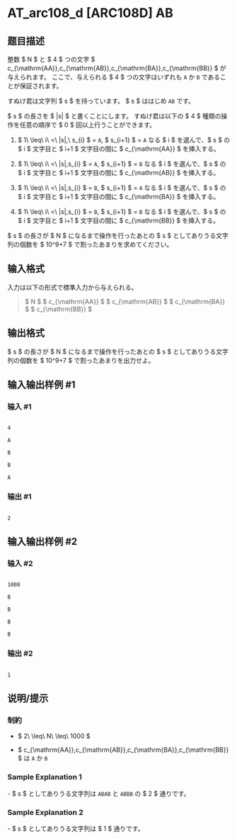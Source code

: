 # AT_arc108_d [ARC108D] AB

## 题目描述

[problemUrl]: https://atcoder.jp/contests/arc108/tasks/arc108_d

整数 $ N $ と $ 4 $ つの文字 $ c_{\mathrm{AA}},c_{\mathrm{AB}},c_{\mathrm{BA}},c_{\mathrm{BB}} $ が与えられます。 ここで、与えられる $ 4 $ つの文字はいずれも `A` か `B` であることが保証されます。

すぬけ君は文字列 $ s $ を持っています。 $ s $ ははじめ `AB` です。

$ s $ の長さを $ |s| $ と書くことにします。 すぬけ君は以下の $ 4 $ 種類の操作を任意の順序で $ 0 $ 回以上行うことができます。

1. $ 1\ \leq\ i\ <\ |s|,\ s_{i} $ = `A`, $ s_{i+1} $ = `A` なる $ i $ を選んで、$ s $ の $ i $ 文字目と $ i+1 $ 文字目の間に $ c_{\mathrm{AA}} $ を挿入する。
2. $ 1\ \leq\ i\ <\ |s|,s_{i} $ = `A`, $ s_{i+1} $ = `B` なる $ i $ を選んで、$ s $ の $ i $ 文字目と $ i+1 $ 文字目の間に $ c_{\mathrm{AB}} $ を挿入する。
3. $ 1\ \leq\ i\ <\ |s|,s_{i} $ = `B`, $ s_{i+1} $ = `A` なる $ i $ を選んで、$ s $ の $ i $ 文字目と $ i+1 $ 文字目の間に $ c_{\mathrm{BA}} $ を挿入する。
4. $ 1\ \leq\ i\ <\ |s|,s_{i} $ = `B`, $ s_{i+1} $ = `B` なる $ i $ を選んで、$ s $ の $ i $ 文字目と $ i+1 $ 文字目の間に $ c_{\mathrm{BB}} $ を挿入する。

$ s $ の長さが $ N $ になるまで操作を行ったあとの $ s $ としてありうる文字列の個数を $ 10^9+7 $ で割ったあまりを求めてください。

## 输入格式

入力は以下の形式で標準入力から与えられる。

> $ N $ $ c_{\mathrm{AA}} $ $ c_{\mathrm{AB}} $ $ c_{\mathrm{BA}} $ $ c_{\mathrm{BB}} $

## 输出格式

$ s $ の長さが $ N $ になるまで操作を行ったあとの $ s $ としてありうる文字列の個数を $ 10^9+7 $ で割ったあまりを出力せよ。

## 输入输出样例 #1

### 输入 #1

```
4
A
B
B
A
```

### 输出 #1

```
2
```

## 输入输出样例 #2

### 输入 #2

```
1000
B
B
B
B
```

### 输出 #2

```
1
```

## 说明/提示

### 制約

- $ 2\ \leq\ N\ \leq\ 1000 $
- $ c_{\mathrm{AA}},c_{\mathrm{AB}},c_{\mathrm{BA}},c_{\mathrm{BB}} $ は `A` か `B`

### Sample Explanation 1

\- $ s $ としてありうる文字列は `ABAB` と `ABBB` の $ 2 $ 通りです。

### Sample Explanation 2

\- $ s $ としてありうる文字列は $ 1 $ 通りです。
